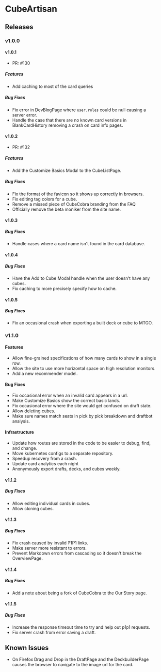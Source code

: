 # CubeArtisan

## Releases

### v1.0.0

#### v1.0.1

- PR: #130

##### Features

- Add caching to most of the card queries

##### Bug Fixes

- Fix error in DevBlogPage where `user.roles` could be null causing a server error.
- Handle the case that there are no known card versions in BlankCardHistory
  removing a crash on card info pages.

#### v1.0.2

- PR: #132

##### Features

- Add the Customize Basics Modal to the CubeListPage.

##### Bug Fixes

- Fix the format of the favicon so it shows up correctly in browsers.
- Fix editing tag colors for a cube.
- Remove a missed piece of CubeCobra branding from the FAQ
- Officially remove the beta moniker from the site name.

#### v1.0.3

##### Bug Fixes

- Handle cases where a card name isn't found in the card database.

#### v1.0.4

##### Bug Fixes

- Have the Add to Cube Modal handle when the user doesn't have any cubes.
- Fix caching to more precisely specify how to cache.

#### v1.0.5

##### Bug Fixes

- Fix an occasional crash when exporting a built deck or cube to MTGO.

### v1.1.0

#### Features

- Allow fine-grained specifications of how many cards to show in a single row.
- Allow the site to use more horizontal space on high resolution monitors.
- Add a new recommender model.

#### Bug Fixes

- Fix occasional error when an invalid card appears in a url.
- Make Customize Basics show the correct basic lands.
- Fix occasional error where the site would get confused on draft state.
- Allow deleting cubes.
- Make sure names match seats in pick by pick breakdown and draftbot analysis.

#### Infrastructure

- Update how routes are stored in the code to be easier to debug, find, and change.
- Move kubernetes configs to a separate repository.
- Speedup recovery from a crash.
- Update card analytics each night
- Anonymously export drafts, decks, and cubes weekly.

#### v1.1.2

##### Bug Fixes

- Allow editing individual cards in cubes.
- Allow cloning cubes.

#### v1.1.3

##### Bug Fixes

- Fix crash caused by invalid P1P1 links.
- Make server more resistant to errors.
- Prevent Markdown errors from cascading so it doesn't break the OverviewPage.

#### v1.1.4

##### Bug Fixes

- Add a note about being a fork of CubeCobra to the Our Story page.

#### v1.1.5

##### Bug Fixes

- Increase the response timeout time to try and help out p1p1 requests.
- Fix server crash from error saving a draft.

## Known Issues

- On Firefox Drag and Drop in the DraftPage and the DeckbuilderPage causes the browser to navigate to the image url for the card. 

